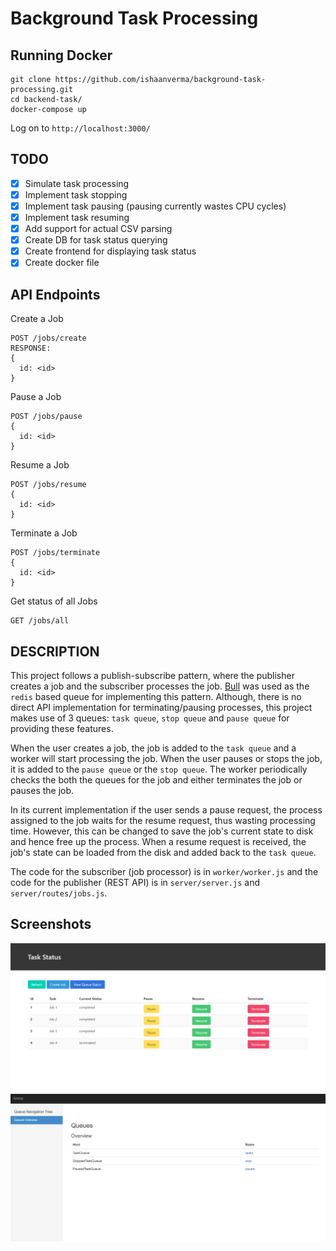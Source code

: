 # Background Task Processing
## Running Docker
```
git clone https://github.com/ishaanverma/background-task-processing.git
cd backend-task/
docker-compose up
```
Log on to `http://localhost:3000/`

## TODO
- [x] Simulate task processing
- [x] Implement task stopping
- [x] Implement task pausing (pausing currently wastes CPU cycles)
- [x] Implement task resuming
- [x] Add support for actual CSV parsing
- [x] Create DB for task status querying
- [x] Create frontend for displaying task status
- [x] Create docker file

## API Endpoints
Create a Job
```
POST /jobs/create
RESPONSE:
{
  id: <id>
}
```

Pause a Job
```
POST /jobs/pause
{
  id: <id>
}
```

Resume a Job
```
POST /jobs/resume
{
  id: <id>
}
```

Terminate a Job
```
POST /jobs/terminate
{
  id: <id>
}
```

Get status of all Jobs
```
GET /jobs/all
```

## DESCRIPTION
This project follows a publish-subscribe pattern, where the publisher creates a job and the subscriber processes the job. [Bull](https://github.com/OptimalBits/bull) was used as the `redis` based queue for implementing this pattern. Although, there is no direct API implementation for terminating/pausing processes, this project makes use of 3 queues: `task queue`, `stop queue` and `pause queue` for providing these features.

When the user creates a job, the job is added to the `task queue` and a worker will start processing the job. When the user pauses or stops the job, it is added to the `pause queue` or the `stop queue`. The worker periodically checks the both the queues for the job and either terminates the job or pauses the job.

In its current implementation if the user sends a pause request, the process assigned to the job waits for the resume request, thus wasting processing time. However, this can be changed to save the job's current state to disk and hence free up the process. When a resume request is received, the job's state can be loaded from the disk and added back to the `task queue`. 

The code for the subscriber (job processor) is in `worker/worker.js` and the code for the publisher (REST API) is in `server/server.js` and `server/routes/jobs.js`.

## Screenshots
![Screenshot 1](./screenshots/Screenshot_4.png)
![Screenshot 2](./screenshots/Screenshot_5.png)
